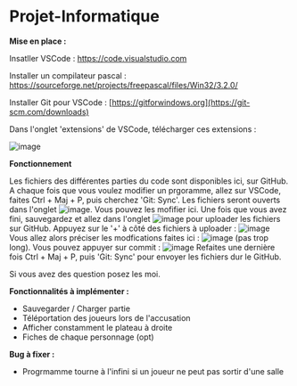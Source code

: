 # Projet-Informatique

**Mise en place :**

Insatller VSCode : https://code.visualstudio.com

Installer un compilateur pascal : https://sourceforge.net/projects/freepascal/files/Win32/3.2.0/

Installer Git pour VSCode : [https://gitforwindows.org](https://git-scm.com/downloads)

Dans l'onglet 'extensions' de VSCode, télécharger ces extensions : 

![image](https://github.com/dylaninsa/Projet-Informatique/assets/146228702/900c5a5e-630f-4289-a149-1f06857cf6bb)

**Fonctionnement**

Les fichiers des différentes parties du code sont disponibles ici, sur GitHub. A chaque fois que vous voulez modifier un prgoramme, allez sur VSCode, faites Ctrl + Maj + P, puis cherchez 'Git: Sync'.
Les fichiers seront ouverts dans l'onglet ![image](https://github.com/dylaninsa/Projet-Informatique/assets/146228702/d98df1b5-9dd6-4b65-afc7-0a3d02603056). Vous pouvez les mofifier ici. 
Une fois que vous avez fini, sauvegardez et allez dans l'onglet ![image](https://github.com/dylaninsa/Projet-Informatique/assets/146228702/7cba8d6b-9433-4be8-8948-cf8948d46423) pour uploader les fichiers sur GitHub.
Appuyez sur le '+' à côté des fichiers à uploader : 
![image](https://github.com/dylaninsa/Projet-Informatique/assets/146228702/8964f2c3-d484-44be-800c-675f9e63ae8c)
Vous allez alors préciser les modfications faites ici : 
![image](https://github.com/dylaninsa/Projet-Informatique/assets/146228702/44271ecd-11ab-468f-80c2-4d96f3f2dcd0) (pas trop long).
Vous pouvez appuyer sur commit : 
![image](https://github.com/dylaninsa/Projet-Informatique/assets/146228702/7ea0054e-cdda-4bf4-94f5-16fb4ab11285)
Refaites une dernière fois Ctrl + Maj + P, puis 'Git: Sync' pour envoyer les fichiers dur le GitHub.

Si vous avez des question posez les moi.

**Fonctionnalités à implémenter :**

- Sauvegarder / Charger partie
- Téléportation des joueurs lors de l'accusation
- Afficher constamment le plateau à droite
- Fiches de chaque personnage (opt)

**Bug à fixer :**

- Progrmamme tourne à l'infini si un joueur ne peut pas sortir d'une salle
